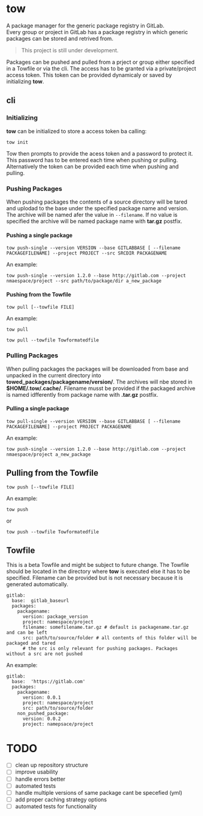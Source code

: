 # tow

A package manager for the generic package registry in GitLab. \
Every group or project in GitLab has a package registry in which generic packages can be stored and retrived from.
> This project is still under development. 

Packages can be pushed and pulled from a prject or group either specified in a Towfile or via the cli.
The access has to be granted via a private/project access token. This token can be provided dynamicaly or saved by initializing __tow__.

## cli

### Initializing

__tow__ can be initialized to store a access token ba calling: 
```{bash}
tow init
```

Tow then prompts to provide the acess token and a password to protect it. This password has to be entered each time when pushing or pulling. Alternatively the token can be provided each time when pushing and pulling.

### Pushing Packages 

When pushing packages the contents of a source directory will be tared and uplodad to the base under the specified package name and version. The archive will be named afer the value in ```--filename```. If no value is specified the archive will be named package name with __tar.gz__ postfix.

#### Pushing a single package
```{bash}
tow push-single --version VERSION --base GITLABBASE [ --filename PACKAGEFILENAME] --project PROJECT --src SRCDIR PACKAGENAME
```

An example:
```{bash}
tow push-single --version 1.2.0 --base http://gitlab.com --project nmaespace/project --src path/to/package/dir a_new_package
```

#### Pushing from the Towfile

```{bash}
tow pull [--towfile FILE]
```

An example:
```{bash}
tow pull
```
```{bash}
tow pull --towfile Towformatedfile
```

### Pulling Packages

When pulling packages the packages will be downloaded from base and unpacked in the current directory into __towed_packages/packagename/version/__. The archives will nbe stored in __$HOME/.tow/.cache/__. Filename musst be provided if the packaged archive is named idfferently from package name with __.tar.gz__ postfix.

#### Pulling a single package
```{bash}
tow pull-single --version VERSION --base GITLABBASE [ --filename PACKAGEFILENAME] --project PROJECT PACKAGENAME
```

An example:
```{bash}
tow push-single --version 1.2.0 --base http://gitlab.com --project nmaespace/project a_new_package
```

## Pulling from the Towfile

```{bash}
tow push [--towfile FILE]
```

An example:
```{bash}
tow push
```
or 
```{bash}
tow push --towfile Towformatedfile
```

## Towfile

This is a beta Towfile and might be subject to future change.
The Towfile should be located in the directory where __tow__ is executed else it has to be specified. 
Filename can be provided but is not necessary because it is generated automatically.

```{yaml}
gitlab:
  base:  gitlab_baseurl
  packages:
    packagename:
      version: package_version
      project: namespace/project
      filename: somefilename.tar.gz # default is packagename.tar.gz and can be left
      src: path/to/source/folder # all contents of this folder will be packaged and tared
      # the src is only relevant for pushing packages. Packages without a src are not pushed
```

An example:
```{yaml}
gitlab:
  base:  'https://gitlab.com'
  packages:
    packagename:
      version: 0.0.1
      project: namespace/project
      src: path/to/source/folder
    non_pushed_package:
      version: 0.0.2
      project: namepsace/project
```

# TODO

- [ ] clean up repository structure
- [ ] improve usability
- [ ] handle errors better
- [ ] automated tests
- [ ] handle multiple versions of same package cant be specefied (yml)
- [ ] add proper caching strategy options
- [ ] automated tests for functionality
